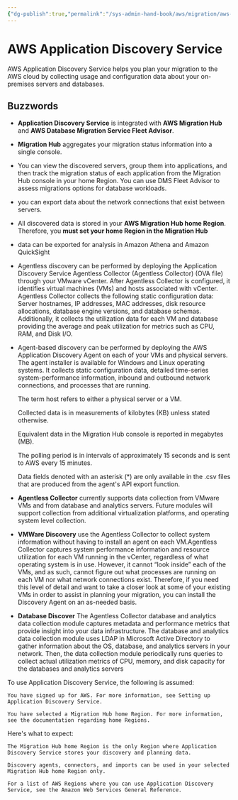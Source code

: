 ```yaml
---
{"dg-publish":true,"permalink":"/sys-admin-hand-book/aws/migration/aws-application-discovery-service/","tags":["aws"]}
---
```




# AWS Application Discovery Service



AWS Application Discovery Service helps you plan your migration to the AWS cloud by collecting usage and configuration data about your on-premises servers and databases.

## Buzzwords

* **Application Discovery Service** is integrated with **AWS Migration Hub** and **AWS Database Migration Service Fleet Advisor**. 

* **Migration Hub** aggregates your migration status information into a single console.
* You can view the discovered servers, group them into applications, and then track the migration status of each application from the Migration Hub console in your home Region. You can use DMS Fleet Advisor to assess migrations options for database workloads.
* you can export data about the network connections that exist between servers.

* All discovered data is stored in your **AWS Migration Hub home Region**. Therefore, you **must set your home Region in the Migration Hub**
* data can be exported for analysis in  Amazon Athena and Amazon QuickSight
* Agentless discovery can be performed by deploying the Application Discovery Service Agentless Collector (Agentless Collector) (OVA file) through your VMware vCenter. After Agentless Collector is configured, it identifies virtual machines (VMs) and hosts associated with vCenter. Agentless Collector collects the following static configuration data: Server hostnames, IP addresses, MAC addresses, disk resource allocations, database engine versions, and database schemas. Additionally, it collects the utilization data for each VM and database providing the average and peak utilization for metrics such as CPU, RAM, and Disk I/O.

* Agent-based discovery can be performed by deploying the AWS Application Discovery Agent on each of your VMs and physical servers. The agent installer is available for Windows and Linux operating systems. It collects static configuration data, detailed time-series system-performance information, inbound and outbound network connections, and processes that are running.

    The term host refers to either a physical server or a VM.

    Collected data is in measurements of kilobytes (KB) unless stated otherwise.

    Equivalent data in the Migration Hub console is reported in megabytes (MB).

    The polling period is in intervals of approximately 15 seconds and is sent to AWS every 15 minutes.

    Data fields denoted with an asterisk (*) are only available in the .csv files that are produced from the agent's API export function.


* **Agentless Collector** currently supports data collection from VMware VMs and from database and analytics servers. Future modules will support collection from additional virtualization platforms, and operating system level collection.
  
* **VMWare Discovery** use the Agentless Collector to collect system information without having to install an agent on each VM.Agentless Collector captures system performance information and resource utilization for each VM running in the vCenter, regardless of what operating system is in use. However, it cannot “look inside” each of the VMs, and as such, cannot figure out what processes are running on each VM nor what network connections exist. Therefore, if you need this level of detail and want to take a closer look at some of your existing VMs in order to assist in planning your migration, you can install the Discovery Agent on an as-needed basis.

* **Database Discover** The Agentless Collector database and analytics data collection module captures metadata and performance metrics that provide insight into your data infrastructure. The database and analytics data collection module uses LDAP in Microsoft Active Directory to gather information about the OS, database, and analytics servers in your network. Then, the data collection module periodically runs queries to collect actual utilization metrics of CPU, memory, and disk capacity for the databases and analytics servers


To use Application Discovery Service, the following is assumed:

    You have signed up for AWS. For more information, see Setting up Application Discovery Service.

    You have selected a Migration Hub home Region. For more information, see the documentation regarding home Regions.

Here's what to expect:

    The Migration Hub home Region is the only Region where Application Discovery Service stores your discovery and planning data.

    Discovery agents, connectors, and imports can be used in your selected Migration Hub home Region only.

    For a list of AWS Regions where you can use Application Discovery Service, see the Amazon Web Services General Reference.




